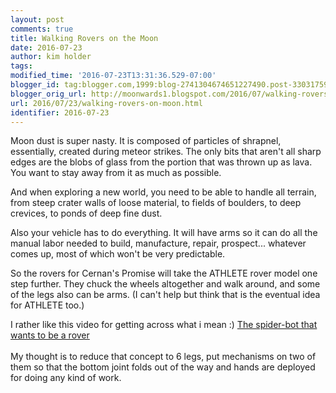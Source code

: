 ```yaml
---
layout: post
comments: true
title: Walking Rovers on the Moon
date: 2016-07-23
author: kim holder
tags:
modified_time: '2016-07-23T13:31:36.529-07:00'
blogger_id: tag:blogger.com,1999:blog-2741304674651227490.post-3303175945317340366
blogger_orig_url: http://moonwards1.blogspot.com/2016/07/walking-rovers-on-moon.html
url: 2016/07/23/walking-rovers-on-moon.html
identifier: 2016-07-23
---
```


Moon dust is super nasty. It is composed of particles of shrapnel, essentially, created during meteor strikes. The only bits that aren't all sharp edges are the blobs of glass from the portion that was thrown up as lava. You want to stay away from it as much as possible.

And when exploring a new world, you need to be able to handle all terrain, from steep crater walls of loose material, to fields of boulders, to deep crevices, to ponds of deep fine dust.

Also your vehicle has to do everything. It will have arms so it can do all the manual labor needed to build, manufacture, repair, prospect... whatever comes up, most of which won't be very predictable.

So the rovers for Cernan's Promise will take the ATHLETE rover model one step further. They chuck the wheels altogether and walk around, and some of the legs also can be arms. (I can't help but think that is the eventual idea for ATHLETE too.)

I rather like this video for getting across what i mean :) <a href="https://www.youtube.com/watch?v=-vVblGlIMgw">The spider-bot that wants to be a rover</a><br /><br />My thought is to reduce that concept to 6 legs, put mechanisms on two of them so that the bottom joint folds out of the way and hands are deployed for doing any kind of work.
